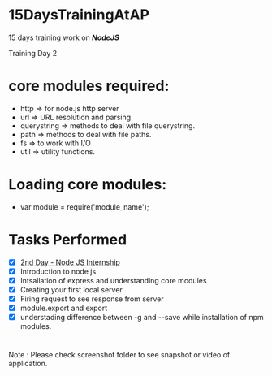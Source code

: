 # 15DaysTrainingAtAP
15 days training work on ***_NodeJS_***


Training Day 2


# core modules required:
- http => for node.js http server
- url => URL resolution and parsing
- querystring =>  methods to deal with file querystring.
- path => methods to deal with file paths.
- fs => to work with I/O
- util => utility functions.

# Loading core modules:
- var module = require('module_name');

# Tasks Performed

- [x] <a href="https://youtu.be/OJMcVoT2Itg">2nd Day - Node JS Internship </a>
- [x] Introduction to node js <br/>
- [x] Intsallation of express and understanding core modules <br/>
- [x] Creating your first local server <br/>
- [x] Firing request to see response from server <br/>
- [x] module.export and export <br/>
- [x] understading difference between -g and --save while installation of npm modules.<br/>

#
Note : Please check screenshot folder to see snapshot or video of application.
